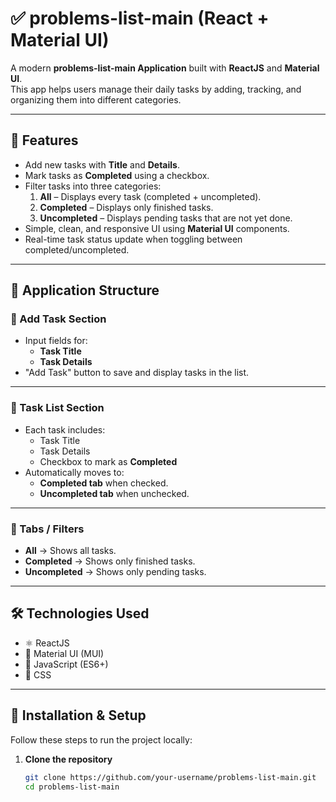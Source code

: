 # ✅ problems-list-main (React + Material UI)

A modern **problems-list-main Application** built with **ReactJS** and **Material UI**.  
This app helps users manage their daily tasks by adding, tracking, and organizing them into different categories.

---

## 📌 Features

- Add new tasks with **Title** and **Details**.
- Mark tasks as **Completed** using a checkbox.
- Filter tasks into three categories:
  1. **All** – Displays every task (completed + uncompleted).
  2. **Completed** – Displays only finished tasks.
  3. **Uncompleted** – Displays pending tasks that are not yet done.
- Simple, clean, and responsive UI using **Material UI** components.
- Real-time task status update when toggling between completed/uncompleted.

---

## 📄 Application Structure

### 🔹 Add Task Section
- Input fields for:
  - **Task Title**
  - **Task Details**
- "Add Task" button to save and display tasks in the list.

---

### 🔹 Task List Section
- Each task includes:
  - Task Title
  - Task Details
  - Checkbox to mark as **Completed**
- Automatically moves to:
  - **Completed tab** when checked.
  - **Uncompleted tab** when unchecked.

---

### 🔹 Tabs / Filters
- **All** → Shows all tasks.  
- **Completed** → Shows only finished tasks.  
- **Uncompleted** → Shows only pending tasks.  

---

## 🛠️ Technologies Used

- ⚛️ ReactJS  
- 🎨 Material UI (MUI)  
- 📄 JavaScript (ES6+)  
- 💅 CSS  

---

## 📂 Installation & Setup

Follow these steps to run the project locally:

1. **Clone the repository**
   ```bash
   git clone https://github.com/your-username/problems-list-main.git
   cd problems-list-main
